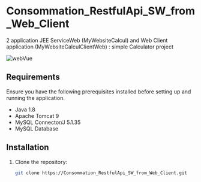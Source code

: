 # Consommation_RestfulApi_SW_from_Web_Client
2 application JEE ServiceWeb (MyWebsiteCalcul) and Web Client application (MyWebsiteCalculClientWeb) : simple Calculator project

![webVue](https://res.cloudinary.com/dvz16ceua/image/upload/v1700339620/github/github_aue6gb.png)

## Requirements

Ensure you have the following prerequisites installed before setting up and running the application.

- Java 1.8
- Apache Tomcat 9
- MySQL Connector/J 5.1.35
- MySQL Database

## Installation

1. Clone the repository:

   ```bash
   git clone https://Consommation_RestfulApi_SW_from_Web_Client.git

